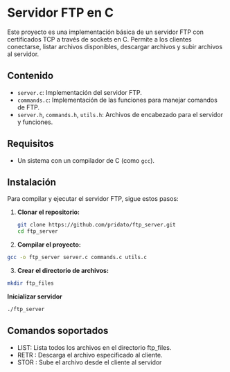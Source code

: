# Servidor FTP en C

Este proyecto es una implementación básica de un servidor FTP con certificados TCP a través de sockets en C. Permite a los clientes conectarse, listar archivos disponibles, descargar archivos y subir archivos al servidor.

## Contenido

- `server.c`: Implementación del servidor FTP.
- `commands.c`: Implementación de las funciones para manejar comandos de FTP.
- `server.h`, `commands.h`, `utils.h`: Archivos de encabezado para el servidor y funciones.

## Requisitos

- Un sistema con un compilador de C (como `gcc`).

## Instalación

Para compilar y ejecutar el servidor FTP, sigue estos pasos:

1. **Clonar el repositorio:**

   ```bash
   git clone https://github.com/pridato/ftp_server.git
   cd ftp_server
   ```
  
2. **Compilar el proyecto:**
  ```bash
  gcc -o ftp_server server.c commands.c utils.c
  ```

3. **Crear el directorio de archivos:**
  ```bash
  mkdir ftp_files
  ```

**Inicializar servidor**
```bash 
./ftp_server
```


## Comandos soportados
  - LIST: Lista todos los archivos en el directorio ftp_files.
  - RETR <filename>: Descarga el archivo especificado al cliente.
  - STOR <filename>: Sube el archivo desde el cliente al servidor
